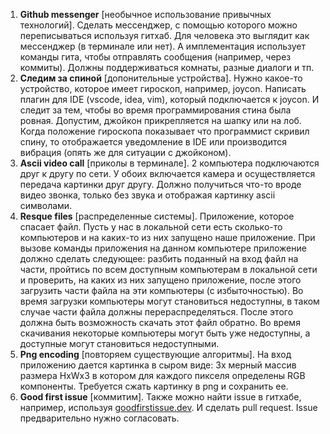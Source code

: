 1. **Github messenger** [необычное использование привычных технологий]. Сделать мессенджер, с помощью которого можно переписываться используя гитхаб. Для человека это выглядит как мессенджер (в терминале или нет).
А имплементация использует команды гита, чтобы отправлять сообщения (например, через коммиты). Должны поддерживаться комнаты, разные диалоги и тп.
2. **Следим за спиной** [допонительные устройства]. Нужно какое-то устройство, которое имеет гироскоп, например, joycon. Написать плагин для IDE (vscode, idea, vim), который подключается к joycon.
И следит за тем, чтобы во время программирования стина была ровная. Допустим, джойкон прикрепляется на шапку или на лоб. Когда положение гироскопа показывает
что программист скривил спину, то отображается уведомление в IDE или производится вибрация (опять же для ситуации с джойконом).
3. **Ascii video call** [приколы в терминале]. 2 компьютера подключаются друг к другу по сети. У обоих включается камера и осуществляется передача картинки друг другу.
Должно получиться что-то вроде видео звонка, только без звука и отображая картинку ascii символами.
4. **Resque files** [распределенные системы]. Приложение, которое спасает файл. Пусть у нас в локальной сети есть сколько-то компьютеров и на каких-то из них запущено наше приложение. При вызове команды 
приложения на данном компьютере приложение должно сделать следующее: разбить поданный на вход файл на части, пройтись по всем доступным компьютерам в локальной
сети и проверить, на каких из них запущено приложение, после этого загрузить части файла на эти компьютеры (с избыточностью). Во время загрузки компьютеры могут
становиться недоступны, в таком случае части файла должны перераспределяться. После этого должна быть возможность скачать этот файл обратно. Во время скачивания некоторые
компьютеры могут быть уже недоступны, а доступные могут становиться недоступными.
5. **Png encoding** [повторяем существующие алгоритмы]. На вход приложению дается картинка в сыром виде: 3х мерный массив размера HxWx3 в котором для каждого пикселя определены RGB компоненты. Требуется сжать картинку 
в png и сохранить ее. 
6. **Good first issue** [коммитим]. Также можно найти issue в гитхабе, например, используя [goodfirstissue.dev](https://goodfirstissue.dev/). И сделать pull request. Issue предварительно нужно согласовать.
